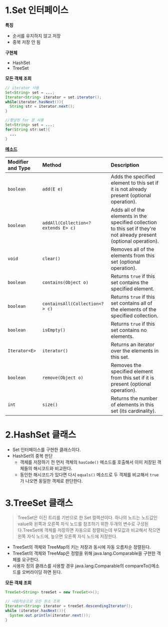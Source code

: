 # 1.Set 인터페이스

**특징**

* 순서를 유지하지 않고 저장
* 중복 저장 안 됨

**구현체**

* HashSet
* TreeSet

**모든 객체 조회**

```java
// iterator 사용
Set<String> set = ...;
Iterator<String> iterator = set.iterator();
while(iterator.hasNext()){
  String str = iterator.next();
}

//향상된 for 문 사용
Set<String> set = ...;
for(String str:set){
  ...
}
```

**[메소드](https://docs.oracle.com/en/java/javase/11/docs/api/java.base/java/util/Set.html)**

| Modifier and Type | Method                              | Description                                                  |
| :---------------- | :---------------------------------- | :----------------------------------------------------------- |
| `boolean`         | `add(E e)`                          | Adds the specified element to this set if it is not already present (optional operation). |
| `boolean`         | `addAll(Collection<? extends E> c)` | Adds all of the elements in the specified collection to this set if they're not already present (optional operation). |
| `void`            | `clear()`                           | Removes all of the elements from this set (optional operation). |
| `boolean`         | `contains(Object o)`                | Returns `true` if this set contains the specified element.   |
| `boolean`         | `containsAll(Collection<?> c)`      | Returns `true` if this set contains all of the elements of the specified collection. |
| `boolean`         | `isEmpty()`                         | Returns `true` if this set contains no elements.             |
| `Iterator<E>`     | `iterator()`                        | Returns an iterator over the elements in this set.           |
| `boolean`         | `remove(Object o)`                  | Removes the specified element from this set if it is present (optional operation). |
| `int`             | `size()`                            | Returns the number of elements in this set (its cardinality). |

# 2.HashSet 클래스

* Set 인터페이스를 구현한 클래스이다.
* HashSet의 중복 판단
  * 객체를 저장하기 전 먼저 객체의 `hasCode()` 메소드를 호출해서 이미 저장된 객체들의 해시코드와 비교한다.
  * 동인한 해시코드가 있다면 다시 `equals()` 메소드로 두 객체를 비교해서 `true` 가 나오면 동일한 객체로 판단한다.



# 3.TreeSet 클래스

> TreeSet은 이진 트리를 기반으로 한 Set 컬렉션이다. 하나의 노드는 노드값인 value와 왼쪽과 오른쪽 자식 노드를 참조하기 위한 두개의 변수로 구성된다.TreeSet에 객체를 저장하면 자동으로 정렬되는데 부모값과 비교해서 작으면 왼쪽 자식 노드에, 높으면 오른쪽 자식 노드에 저장한다.

* TreeSet의 객체와 TreeMap의 키는 저장과 동시에 자동 오름차순 정렬된다. 
* TreeSet의 객체와 TreeMap은 정렬을 위해 java.lang.Comparable을 구현한 객체를 요구한다. 
* 사용자 정의 클래스를 사용할 경우 java.lang.Comparable의 compareTo()메소드를 오버라이딩 하면 된다.



**모든 객체 조회**

```java
TreeSet<String> treeSet = new TreeSet<>();

// 내림차순으로 모든 원소 조회
Iterator<String> iterator = treeSet.descendingIterator();
while (iterator.hasNext()){
  System.out.println(iterator.next());
}
```

